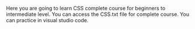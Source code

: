 Here you are going to learn CSS complete course for beginners to intermediate level. 
You can access the CSS.txt file for complete course. 
You can practice in visual studio code.
